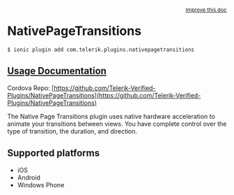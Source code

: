 
<a style="float:right;font-size:12px;" href="http://github.com/driftyco/ionic-native/edit/master/src/@ionic-native/plugins/native-page-transitions/index.ts#L15">
  Improve this doc
</a>

# NativePageTransitions
<!-- end header block -->

```
$ ionic plugin add com.telerik.plugins.nativepagetransitions
```

## [Usage Documentation](https://ionicframework.com/docs/v2/native/native-page-transitions/)

Cordova Repo: [https://github.com/Telerik-Verified-Plugins/NativePageTransitions](https://github.com/Telerik-Verified-Plugins/NativePageTransitions)

<!-- description -->
The Native Page Transitions plugin uses native hardware acceleration to animate your transitions between views. You have complete control over the type of transition, the duration, and direction.

<!-- @platforms tag -->
## Supported platforms

- iOS
- Android
- Windows Phone

<!-- @platforms tag end -->
<!-- end for prop in method.decorators[0].argumentInfo -->
<!-- end content block -->
<!-- end body block -->
